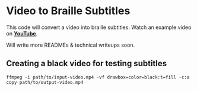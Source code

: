 # Video to Braille Subtitles

This code will convert a video into braille subtitles. Watch an example video on **[YouTube](https://youtu.be/t_YsTEhcTpo)**.

Will write more READMEs & technical writeups soon.

## Creating a black video for testing subtitles

```
ffmpeg -i path/to/input-video.mp4 -vf drawbox=color=black:t=fill -c:a copy path/to/output-video.mp4
```

